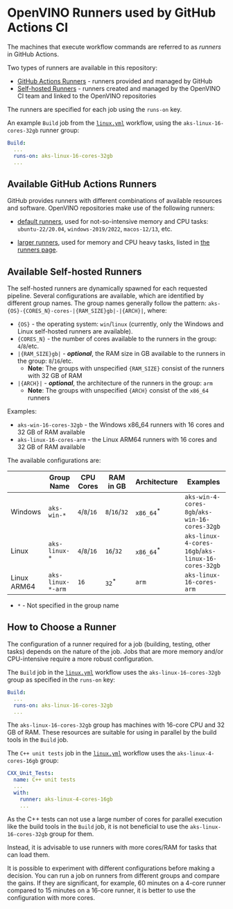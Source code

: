 # OpenVINO Runners used by GitHub Actions CI

The machines that execute workflow commands are referred to as _runners_ in GitHub Actions.

Two types of runners are available in this repository:

* [GitHub Actions Runners](https://docs.github.com/en/actions/using-github-hosted-runners/about-github-hosted-runners/about-github-hosted-runners) - runners provided and managed by GitHub
* [Self-hosted Runners](https://docs.github.com/en/actions/hosting-your-own-runners/managing-self-hosted-runners/about-self-hosted-runners) - runners created and managed by the OpenVINO CI team and linked to the OpenVINO repositories

The runners are specified for each job using the `runs-on` key.

An example `Build` job from the [`linux.yml`](./../../../../.github/workflows/linux.yml)
workflow, using the `aks-linux-16-cores-32gb` runner group:

```yaml
Build:
  ...
  runs-on: aks-linux-16-cores-32gb
  ...
```


## Available GitHub Actions Runners

GitHub provides runners with different combinations of available resources and software.
OpenVINO repositories make use of the following runners:

* [default runners](https://docs.github.com/en/actions/using-github-hosted-runners/about-github-hosted-runners/about-github-hosted-runners#supported-runners-and-hardware-resources),
  used for not-so-intensive memory and CPU tasks: `ubuntu-22/20.04`, `windows-2019/2022`,
  `macos-12/13`, etc.

* [larger runners](https://docs.github.com/en/actions/using-github-hosted-runners/about-larger-runners/about-larger-runners#machine-sizes-for-larger-runners),
  used for memory and CPU heavy tasks, listed in [the runners page](https://github.com/openvinotoolkit/openvino/actions/runners).


## Available Self-hosted Runners

The self-hosted runners are dynamically spawned for each requested pipeline.
Several configurations are available, which are identified by different group names.
The group names generally follow the pattern:
`aks-{OS}-{CORES_N}-cores-|{RAM_SIZE}gb|-|{ARCH}|`, where:

* `{OS}` - the operating system: `win`/`linux` (currently, only the Windows and Linux
  self-hosted runners are available).
* `{CORES_N}` - the number of cores available to the runners in the group: `4`/`8`/etc.
* `|{RAM_SIZE}gb|` - **_optional_**, the RAM size in GB available to the runners in the group: `8`/`16`/etc.
  * **Note**: The groups with unspecified `{RAM_SIZE}` consist of the runners with 32 GB of RAM
* `|{ARCH}|` - **_optional_**, the architecture of the runners in the group: `arm`
  * **Note**: The groups with unspecified `{ARCH}` consist of the `x86_64` runners

Examples:
* `aks-win-16-cores-32gb` - the Windows x86_64 runners with 16 cores and 32 GB of RAM available
* `aks-linux-16-cores-arm` - the Linux ARM64 runners with 16 cores and 32 GB of RAM available

The available configurations are:

|             | Group Name        | CPU Cores    | RAM in GB        | Architecture         | Examples                                           |
|-------------|-------------------|--------------|------------------|----------------------|----------------------------------------------------|
| Windows     | `aks-win-*`       | `4`/`8`/`16` | `8`/`16`/`32`    | `x86_64`<sup>*</sup> | `aks-win-4-cores-8gb`/`aks-win-16-cores-32gb`      |
| Linux       | `aks-linux-*`     | `4`/`8`/`16` | `16`/`32`        | `x86_64`<sup>*</sup> | `aks-linux-4-cores-16gb`/`aks-linux-16-cores-32gb` |
| Linux ARM64 | `aks-linux-*-arm` | `16`         | `32`<sup>*</sup> | `arm`                | `aks-linux-16-cores-arm`                           |

* `*` - Not specified in the group name

## How to Choose a Runner

The configuration of a runner required for a job (building, testing, other tasks) depends on the
nature of the job. Jobs that are more memory and/or CPU-intensive require a more robust configuration.

The `Build` job in the [`linux.yml`](./../../../../.github/workflows/linux.yml) workflow uses
the `aks-linux-16-cores-32gb` group as specified in the `runs-on` key:
```yaml
Build:
  ...
  runs-on: aks-linux-16-cores-32gb
  ...
```

The `aks-linux-16-cores-32gb` group has machines with 16-core CPU and 32 GB of RAM.
These resources are suitable for using in parallel by the build tools in the `Build` job.

The `C++ unit tests` job in the [`linux.yml`](./../../../../.github/workflows/linux.yml) workflow uses the `aks-linux-4-cores-16gb` group:
```yaml
CXX_Unit_Tests:
  name: C++ unit tests
  ...
  with:
    runner: aks-linux-4-cores-16gb
    ...
```

As the C++ tests can not use a large number of cores for parallel execution like
the build tools in the `Build` job, it is not beneficial to use the `aks-linux-16-cores-32gb` group for them.

Instead, it is advisable to use runners with more cores/RAM for tasks that can load them.

It is possible to experiment with different configurations before making a decision. You can
run a job on runners from different groups and compare the gains. If they are significant,
for example, 60 minutes on a 4-core runner compared to 15 minutes on a 16-core runner,
it is better to use the configuration with more cores.
